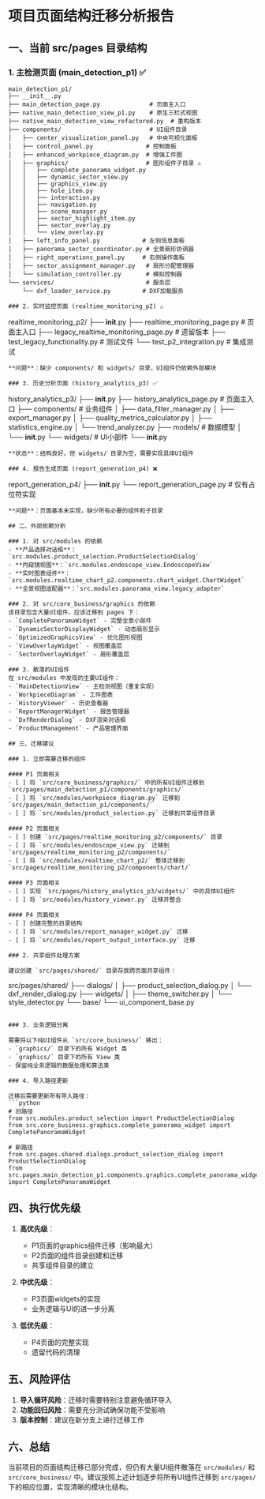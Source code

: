 # 项目页面结构迁移分析报告

## 一、当前 src/pages 目录结构

### 1. 主检测页面 (main_detection_p1) ✅
```
main_detection_p1/
├── __init__.py
├── main_detection_page.py              # 页面主入口
├── native_main_detection_view_p1.py    # 原生三栏式视图
├── native_main_detection_view_refactored.py  # 重构版本
├── components/                         # UI组件目录
│   ├── center_visualization_panel.py   # 中央可视化面板
│   ├── control_panel.py               # 控制面板
│   ├── enhanced_workpiece_diagram.py  # 增强工件图
│   ├── graphics/                      # 图形组件子目录 ⚠️
│   │   ├── complete_panorama_widget.py
│   │   ├── dynamic_sector_view.py
│   │   ├── graphics_view.py
│   │   ├── hole_item.py
│   │   ├── interaction.py
│   │   ├── navigation.py
│   │   ├── scene_manager.py
│   │   ├── sector_highlight_item.py
│   │   ├── sector_overlay.py
│   │   └── view_overlay.py
│   ├── left_info_panel.py            # 左侧信息面板
│   ├── panorama_sector_coordinator.py # 全景扇形协调器
│   ├── right_operations_panel.py     # 右侧操作面板
│   ├── sector_assignment_manager.py   # 扇形分配管理器
│   └── simulation_controller.py       # 模拟控制器
└── services/                          # 服务层
    └── dxf_loader_service.py         # DXF加载服务

### 2. 实时监控页面 (realtime_monitoring_p2) ⚠️
```
realtime_monitoring_p2/
├── __init__.py
├── realtime_monitoring_page.py        # 页面主入口
├── legacy_realtime_monitoring_page.py # 遗留版本
├── test_legacy_functionality.py       # 测试文件
└── test_p2_integration.py            # 集成测试
```
**问题**：缺少 components/ 和 widgets/ 目录，UI组件仍依赖外部模块

### 3. 历史分析页面 (history_analytics_p3) ✅
```
history_analytics_p3/
├── __init__.py
├── history_analytics_page.py          # 页面主入口
├── components/                        # 业务组件
│   ├── data_filter_manager.py
│   ├── export_manager.py
│   ├── quality_metrics_calculator.py
│   ├── statistics_engine.py
│   └── trend_analyzer.py
├── models/                           # 数据模型
│   └── __init__.py
└── widgets/                          # UI小部件
    └── __init__.py
```
**状态**：结构良好，但 widgets/ 目录为空，需要实现具体UI组件

### 4. 报告生成页面 (report_generation_p4) ❌
```
report_generation_p4/
├── __init__.py
└── report_generation_page.py         # 仅有占位符实现
```
**问题**：页面基本未实现，缺少所有必要的组件和子目录

## 二、外部依赖分析

### 1. 对 src/modules 的依赖
- **产品选择对话框**：`src.modules.product_selection.ProductSelectionDialog`
- **内窥镜视图**：`src.modules.endoscope_view.EndoscopeView`
- **实时图表组件**：`src.modules.realtime_chart_p2.components.chart_widget.ChartWidget`
- **全景视图适配器**：`src.modules.panorama_view.legacy_adapter`

### 2. 对 src/core_business/graphics 的依赖
该目录包含大量UI组件，应该迁移到 pages 下：
- `CompletePanoramaWidget` - 完整全景小部件
- `DynamicSectorDisplayWidget` - 动态扇形显示
- `OptimizedGraphicsView` - 优化图形视图
- `ViewOverlayWidget` - 视图覆盖层
- `SectorOverlayWidget` - 扇形覆盖层

### 3. 散落的UI组件
在 src/modules 中发现的主要UI组件：
- `MainDetectionView` - 主检测视图（重复实现）
- `WorkpieceDiagram` - 工件图表
- `HistoryViewer` - 历史查看器
- `ReportManagerWidget` - 报告管理器
- `DxfRenderDialog` - DXF渲染对话框
- `ProductManagement` - 产品管理界面

## 三、迁移建议

### 1. 立即需要迁移的组件

#### P1 页面相关
- [ ] 将 `src/core_business/graphics/` 中的所有UI组件迁移到 `src/pages/main_detection_p1/components/graphics/`
- [ ] 将 `src/modules/workpiece_diagram.py` 迁移到 `src/pages/main_detection_p1/components/`
- [ ] 将 `src/modules/product_selection.py` 迁移到共享组件目录

#### P2 页面相关
- [ ] 创建 `src/pages/realtime_monitoring_p2/components/` 目录
- [ ] 将 `src/modules/endoscope_view.py` 迁移到 `src/pages/realtime_monitoring_p2/components/`
- [ ] 将 `src/modules/realtime_chart_p2/` 整体迁移到 `src/pages/realtime_monitoring_p2/components/chart/`

#### P3 页面相关
- [ ] 实现 `src/pages/history_analytics_p3/widgets/` 中的具体UI组件
- [ ] 将 `src/modules/history_viewer.py` 迁移并整合

#### P4 页面相关
- [ ] 创建完整的目录结构
- [ ] 将 `src/modules/report_manager_widget.py` 迁移
- [ ] 将 `src/modules/report_output_interface.py` 迁移

### 2. 共享组件处理方案

建议创建 `src/pages/shared/` 目录存放跨页面共享组件：
```
src/pages/shared/
├── dialogs/
│   ├── product_selection_dialog.py
│   └── dxf_render_dialog.py
├── widgets/
│   ├── theme_switcher.py
│   └── style_detector.py
└── base/
    └── ui_component_base.py
```

### 3. 业务逻辑分离

需要将以下纯UI组件从 `src/core_business/` 移出：
- `graphics/` 目录下的所有 Widget 类
- `graphics/` 目录下的所有 View 类
- 保留纯业务逻辑的数据处理和算法类

### 4. 导入路径更新

迁移后需要更新所有导入路径：
```python
# 旧路径
from src.modules.product_selection import ProductSelectionDialog
from src.core_business.graphics.complete_panorama_widget import CompletePanoramaWidget

# 新路径
from src.pages.shared.dialogs.product_selection_dialog import ProductSelectionDialog
from src.pages.main_detection_p1.components.graphics.complete_panorama_widget import CompletePanoramaWidget
```

## 四、执行优先级

1. **高优先级**：
   - P1页面的graphics组件迁移（影响最大）
   - P2页面的组件目录创建和迁移
   - 共享组件目录的建立

2. **中优先级**：
   - P3页面widgets的实现
   - 业务逻辑与UI的进一步分离

3. **低优先级**：
   - P4页面的完整实现
   - 遗留代码的清理

## 五、风险评估

1. **导入循环风险**：迁移时需要特别注意避免循环导入
2. **功能回归风险**：需要充分测试确保功能不受影响
3. **版本控制**：建议在新分支上进行迁移工作

## 六、总结

当前项目的页面结构迁移已部分完成，但仍有大量UI组件散落在 `src/modules/` 和 `src/core_business/` 中。建议按照上述计划逐步将所有UI组件迁移到 `src/pages/` 下的相应位置，实现清晰的模块化结构。